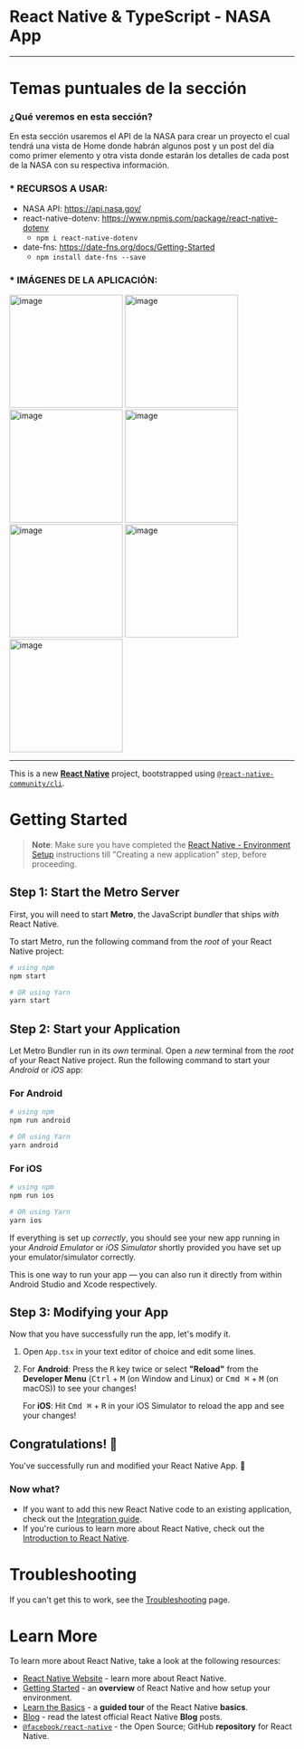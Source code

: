 # React Native & TypeScript - NASA App

---

# Temas puntuales de la sección

### ¿Qué veremos en esta sección?

En esta sección usaremos el API de la NASA para crear un proyecto el cual tendrá una vista de Home donde habrán algunos post y un post del día como primer elemento y otra vista donde estarán los detalles de cada post de la NASA con su respectiva información.

### \* RECURSOS A USAR:

- NASA API: https://api.nasa.gov/
- react-native-dotenv: https://www.npmjs.com/package/react-native-dotenv
  - `npm i react-native-dotenv`
- date-fns: https://date-fns.org/docs/Getting-Started
  - `npm install date-fns --save`

### \* IMÁGENES DE LA APLICACIÓN:

<div>
  <img src="./screenshotsApp/Screenshot_1702522384.png" alt="image" width="200">
  <img src="./screenshotsApp/Screenshot_1702522386.png" alt="image" width="200">
  <img src="./screenshotsApp/Screenshot_1702522389.png" alt="image" width="200">
  <img src="./screenshotsApp/Screenshot_1702522395.png" alt="image" width="200">
  <img src="./screenshotsApp/Screenshot_1702522399.png" alt="image" width="200">
  <img src="./screenshotsApp/Screenshot_1702522402.png" alt="image" width="200">
  <img src="./screenshotsApp/Screenshot_1702522408.png" alt="image" width="200">
</div>

---

This is a new [**React Native**](https://reactnative.dev) project, bootstrapped using [`@react-native-community/cli`](https://github.com/react-native-community/cli).

# Getting Started

> **Note**: Make sure you have completed the [React Native - Environment Setup](https://reactnative.dev/docs/environment-setup) instructions till "Creating a new application" step, before proceeding.

## Step 1: Start the Metro Server

First, you will need to start **Metro**, the JavaScript _bundler_ that ships _with_ React Native.

To start Metro, run the following command from the _root_ of your React Native project:

```bash
# using npm
npm start

# OR using Yarn
yarn start
```

## Step 2: Start your Application

Let Metro Bundler run in its _own_ terminal. Open a _new_ terminal from the _root_ of your React Native project. Run the following command to start your _Android_ or _iOS_ app:

### For Android

```bash
# using npm
npm run android

# OR using Yarn
yarn android
```

### For iOS

```bash
# using npm
npm run ios

# OR using Yarn
yarn ios
```

If everything is set up _correctly_, you should see your new app running in your _Android Emulator_ or _iOS Simulator_ shortly provided you have set up your emulator/simulator correctly.

This is one way to run your app — you can also run it directly from within Android Studio and Xcode respectively.

## Step 3: Modifying your App

Now that you have successfully run the app, let's modify it.

1. Open `App.tsx` in your text editor of choice and edit some lines.
2. For **Android**: Press the <kbd>R</kbd> key twice or select **"Reload"** from the **Developer Menu** (<kbd>Ctrl</kbd> + <kbd>M</kbd> (on Window and Linux) or <kbd>Cmd ⌘</kbd> + <kbd>M</kbd> (on macOS)) to see your changes!

   For **iOS**: Hit <kbd>Cmd ⌘</kbd> + <kbd>R</kbd> in your iOS Simulator to reload the app and see your changes!

## Congratulations! :tada:

You've successfully run and modified your React Native App. :partying_face:

### Now what?

- If you want to add this new React Native code to an existing application, check out the [Integration guide](https://reactnative.dev/docs/integration-with-existing-apps).
- If you're curious to learn more about React Native, check out the [Introduction to React Native](https://reactnative.dev/docs/getting-started).

# Troubleshooting

If you can't get this to work, see the [Troubleshooting](https://reactnative.dev/docs/troubleshooting) page.

# Learn More

To learn more about React Native, take a look at the following resources:

- [React Native Website](https://reactnative.dev) - learn more about React Native.
- [Getting Started](https://reactnative.dev/docs/environment-setup) - an **overview** of React Native and how setup your environment.
- [Learn the Basics](https://reactnative.dev/docs/getting-started) - a **guided tour** of the React Native **basics**.
- [Blog](https://reactnative.dev/blog) - read the latest official React Native **Blog** posts.
- [`@facebook/react-native`](https://github.com/facebook/react-native) - the Open Source; GitHub **repository** for React Native.
